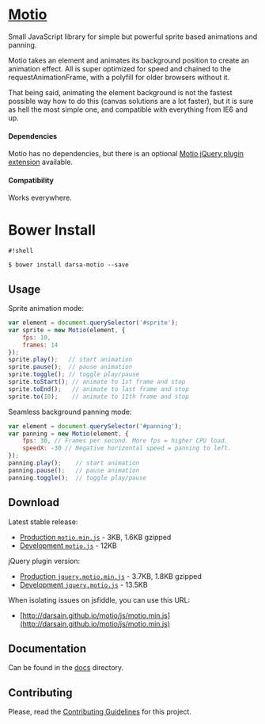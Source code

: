 # [Motio](http://darsa.in/motio)

Small JavaScript library for simple but powerful sprite based animations and panning.

Motio takes an element and animates its background position to create an animation effect. All is super optimized for
speed and chained to the requestAnimationFrame, with a polyfill for older browsers without it.

That being said, animating the element background is not the fastest possible way how to do this (canvas solutions are
a lot faster), but it is sure as hell the most simple one, and compatible with everything from IE6 and up.

#### Dependencies

Motio has no dependencies, but there is an optional
[Motio jQuery plugin extension](https://raw.github.com/darsain/motio/master/dist/jquery.motio.min.js) available.

#### Compatibility

Works everywhere.

# Bower Install #

```
#!shell

$ bower install darsa-motio --save
```

## Usage

Sprite animation mode:

```js
var element = document.querySelector('#sprite');
var sprite = new Motio(element, {
	fps: 10,
	frames: 14
});
sprite.play();   // start animation
sprite.pause();  // pause animation
sprite.toggle(); // toggle play/pause
sprite.toStart(); // animate to 1st frame and stop
sprite.toEnd();   // animate to last frame and stop
sprite.to(10);    // animate to 11th frame and stop
```

Seamless background panning mode:

```js
var element = document.querySelector('#panning');
var panning = new Motio(element, {
	fps: 30, // Frames per second. More fps = higher CPU load.
	speedX: -30 // Negative horizontal speed = panning to left.
});
panning.play();    // start animation
panning.pause();   // pause animation
panning.toggle();  // toggle play/pause
```

## Download

Latest stable release:

- [Production `motio.min.js`](https://raw.github.com/darsain/motio/master/dist/motio.min.js) - 3KB, 1.6KB gzipped
- [Development `motio.js`](https://raw.github.com/darsain/motio/master/dist/motio.js) - 12KB

jQuery plugin version:

- [Production `jquery.motio.min.js`](https://raw.github.com/darsain/motio/master/dist/jquery.motio.min.js) - 3.7KB, 1.8KB gzipped
- [Development `jquery.motio.js`](https://raw.github.com/darsain/motio/master/dist/jquery.motio.js) - 13.5KB

When isolating issues on jsfiddle, you can use this URL:

- [http://darsain.github.io/motio/js/motio.min.js](http://darsain.github.io/motio/js/motio.min.js)

## Documentation

Can be found in the [docs](https://github.com/darsain/motio/tree/master/docs) directory.

## Contributing

Please, read the [Contributing Guidelines](CONTRIBUTING.md) for this project.
